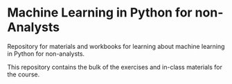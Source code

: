 # Machine Learning in Python for non-Analysts

Repository for materials and workbooks for learning about machine learning in Python for non-analysts.

This repository contains the bulk of the exercises and in-class materials for the course.
